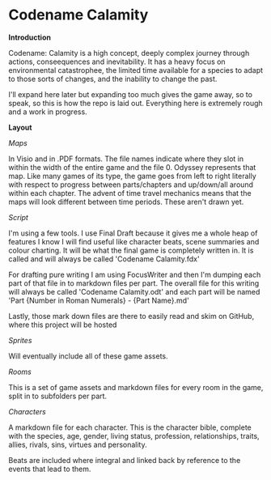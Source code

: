 # Codename Calamity
**Introduction**

Codename: Calamity is a high concept, deeply complex journey through actions, conseequences and inevitability. It has a heavy focus on environmental catastrophee, the limited time available for a species to adapt to those sorts of changes, and the inability to change the past.

I'll expand here later but expanding too much gives the game away, so to speak, so this is how the repo is laid out. Everything here is extremely rough and a work in progress.

**Layout**

*Maps*

In Visio and in .PDF formats. The file names indicate where they slot in within the width of the entire game and the file 0. Odyssey represents that map. Like many games of its type, the game goes from left to right literally with respect to progress between parts/chapters and up/down/all around within each chapter. The advent of time travel mechanics means that the maps will look different between time periods. These aren't drawn yet.

*Script*

I'm using a few tools. I use Final Draft because it gives me a whole heap of features I know I will find useful like character beats, scene summaries and colour charting. It will be what the final game is completely written in. It is called and will always be called 'Codename Calamity.fdx'

For drafting pure writing I am using FocusWriter and then I'm dumping each part of that file in to markdown files per part. The overall file for this writing will always be called 'Codename Calamity.odt' and each part will be named 'Part {Number in Roman Numerals} - {Part Name}.md'

Lastly, those mark down files are there to easily read and skim on GitHub, where this project will be hosted

*Sprites*

Will eventually include all of these game assets.

*Rooms*

This is a set of game assets and markdown files for every room in the game, split in to subfolders per part.

*Characters*

A markdown file for each character. This is the character bible, complete with the species, age, gender, living status, profession, relationships, traits, allies, rivals, sins, virtues and personality. 

Beats are included where integral and linked back by reference to the events that lead to them.